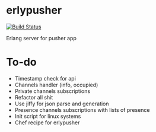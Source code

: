 erlypusher
==========

[![Build Status](https://travis-ci.org/arrowcircle/erlypusher.png?branch=master)](https://travis-ci.org/arrowcircle/erlypusher)

Erlang server for pusher app

# To-do
* Timestamp check for api
* Channels handler (info, occupied)
* Private channels subscriptions
* Refactor all shit
* Use jiffy for json parse and generation
* Presence channels subscriptions with lists of presence
* Init script for linux systems
* Chef recipe for erlypusher


